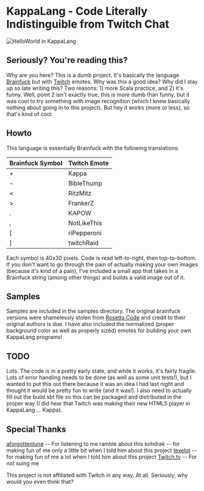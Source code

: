 # KappaLang - Code Literally Indistinguible from Twitch Chat

![HelloWorld in KappaLang](http://i.imgur.com/xlJvQJn.png)

## Seriously?  You're reading this?

Why are you here?  This is a dumb project.  It's basically the language [Brainfuck](https://en.wikipedia.org/wiki/Brainfuck) but with [Twitch](http://twitch.tv) emotes.  Why was this a good idea?  Why did I stay up so late writing this?  Two reasons:  1) more Scala practice, and 2) it's funny.  Well, point 2 isn't exactly true, this is more dumb than funny, but it was cool to try something with image recognition (which I knew basically nothing about going in to this project).  But hey it works (more or less), so that's kind of cool.  

## Howto

This language is essentially Brainfuck with the following translations:

| Brainfuck Symbol | Twitch Emote |
|------------------|--------------|
|+|Kappa|
|-|BibleThump|
|<|RitzMitz|
|>|FrankerZ|
|.|KAPOW|
|,|NotLikeThis|
|\[|riPepperoni|
|]|twitchRaid|

Each symbol is 40x30 pixels.  Code is read left-to-right, then top-to-bottom.  If you don't want to go through the pain of actually making your own images (because it's kind of a pain), I've included a small app that takes in a Brainfuck string (among other things) and builds a valid image out of it.

## Samples

Samples are included in the samples directory.  The original brainfuck versions were shamelessly stolen from [Rosetta Code](http://rosettacode.org/) and credit to their original authors is due.  I have also included the normalized (proper background color as well as properly sized) emotes for building your own KappaLang programs!

## TODO

Lots.  The code is in a pretty early state, and while it works, it's fairly fragile.  Lots of error handling needs to be done (as well as some unit tests!), but I wanted to put this out there because it was an idea I had last night and thought it would be pretty fun to write (and it was!).  I also need to actually fill out the build.sbt file so this can be packaged and distributed in the proper way (I did hear that Twitch was making their new HTML5 player in KappaLang ... Kappa).

## Special Thanks

[aforgottentune](https://twitter.com/aforgottentune) -- For listening to me ramble about this
kohdrak -- for making fun of me only a little bit when I told him about this project
[texelot](https://twitter.com/jpeddicord) -- for making fun of me a lot when I told him about this project
[Twitch.tv](http://twitch.tv) -- For not suing me

This project is not affiliated with Twitch in any way.  At all.  Seriously, why would you even think that?

